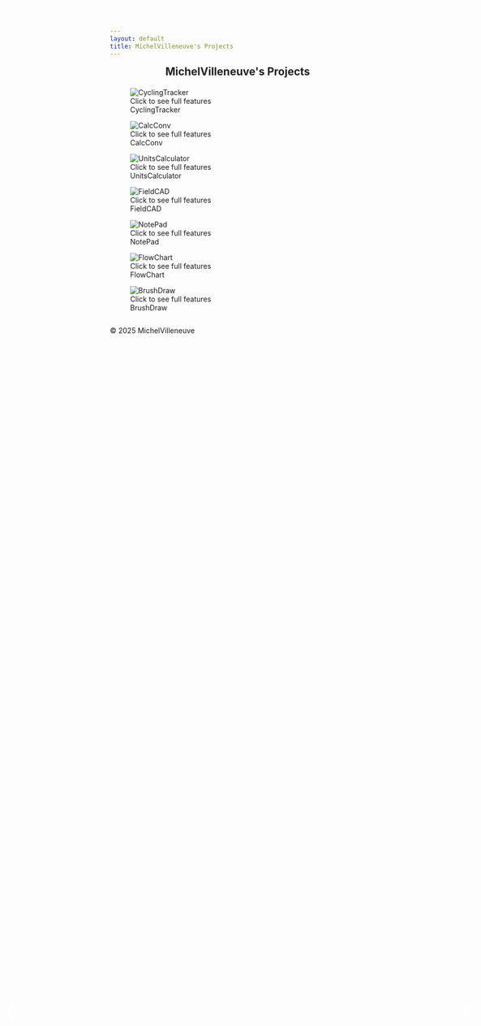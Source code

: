 ```yaml
---
layout: default
title: MichelVilleneuve's Projects
---
```


<!DOCTYPE html>
<html lang="en">
<head>
<meta charset="UTF-8">
<meta name="viewport" content="width=device-width, initial-scale=1.0">
<title>MichelVilleneuve's Projects</title>
<style>
/* ===== Site Header ===== */
.site-header {
    display: flex;
    flex-direction: column;
    align-items: center;
    gap: 15px;
    margin-bottom: 20px;
    text-align: center;
}

.site-logo { max-width: 60px; height: auto; border-radius: 10px; margin-bottom: 10px; }
.site-title { font-size: 1.5em; font-weight: bold; margin: 0; color: #222; }
.site-title a { text-decoration: none; color: inherit; }
.site-description { font-size: 1em; color: #555; margin-top: 5px; }

/* ===== Gallery Styles ===== */
body { font-family: sans-serif; margin: 0; padding: 20px; background: #f4f4f4; color: #333; }
.gallery-container { display: flex; flex-wrap: wrap; justify-content: center; gap: 10px; }
.gallery-item { flex: 1 1 150px; max-width: 180px; text-align: center; }
.img-container { position: relative; width: 160px; height: 280px; overflow: hidden; border-radius: 5px; margin: 0 auto; cursor: pointer; }
.img-container img { width: 100%; height: 100%; object-fit: contain; border-radius: 5px; transition: transform 0.4s ease; }
.img-container:hover img { transform: scale(1.2); z-index: 1; } /* slight zoom on hover */

/* Click instruction text */
.click-instruction {
  position: absolute; bottom: 8px; left: 50%; transform: translateX(-50%);
  background: rgba(0,0,0,0.6); color: #fff; padding: 4px 8px; font-size: 0.75em;
  border-radius: 6px; opacity: 0; pointer-events: none; transition: opacity 0.3s ease;
  white-space: nowrap; z-index: 5;
}
.img-container.hovered .click-instruction { opacity: 1; }

/* ===== Lightbox ===== */
#lightbox {
  display: none; position: fixed; top: 0; left: 0; width: 100%; height: 100%;
  background: rgba(0,0,0,0.85); z-index: 1000; justify-content: center; align-items: center;
}
#lightbox-img { max-width: 90%; max-height: 90%; border-radius: 10px; }
#features-box {
  position: absolute; top: 50%; left: 50%; transform: translate(-50%, -50%);
  background: rgba(0,0,0,0.7); color: #fff; padding: 15px 20px;
  border-radius: 10px; font-size: 0.9em; text-align: left;
  max-width: 80%; line-height: 1.4em; z-index: 1010; display: none;
}
.lightbox-nav { position: absolute; top: 50%; transform: translateY(-50%);
  font-size: 2em; color: #fff; cursor: pointer; user-select: none; padding: 10px; z-index: 1020;
}
#prev { left: 10px; }
#next { right: 10px; }
#close { position: absolute; top: 10px; right: 10px; font-size: 2em; color: #fff; cursor: pointer; z-index: 1020; }

/* ===== Responsive ===== */
@media (max-width: 600px) {
    .gallery-container { justify-content: flex-start; }
    .gallery-item { width: 100%; }
}
</style>
</head>
<body>

<div class="site-header">
  <h1 class="site-title">MichelVilleneuve's Projects</h1>
</div>

<div class="gallery-container">
  <!-- CyclingTracker -->
  <figure class="gallery-item">
    <div class="img-container" onmouseover="this.classList.add('hovered')" onmouseout="this.classList.remove('hovered')" onclick="openLightbox('cycling', this)">
      <img src="Images/CyclingTracker.png" alt="CyclingTracker">
      <div class="click-instruction">Click to see full features</div>
    </div>
    <figcaption>CyclingTracker</figcaption>
  </figure>

  <!-- CalcConv -->
  <figure class="gallery-item">
    <div class="img-container" onmouseover="this.classList.add('hovered')" onmouseout="this.classList.remove('hovered')" onclick="openLightbox('calcconv', this)">
      <img src="Images/CalcConv.jpg" alt="CalcConv">
      <div class="click-instruction">Click to see full features</div>
    </div>
    <figcaption>CalcConv</figcaption>
  </figure>
  
<!-- UnitsCalculator --> 
<figure class="gallery-item">
  <div class="img-container" onmouseover="this.classList.add('hovered')" onmouseout="this.classList.remove('hovered')" onclick="openLightbox('unitscalculator', this)">
    <img src="Images/UnitsCalculator.jpg" alt="UnitsCalculator">
    <div class="click-instruction">Click to see full features</div>
  </div>
  <figcaption>UnitsCalculator</figcaption>
</figure>

<!-- FieldCAD --> 
<figure class="gallery-item">
  <div class="img-container" onmouseover="this.classList.add('hovered')" onmouseout="this.classList.remove('hovered')" onclick="openLightbox('fieldcad', this)">
    <img src="Images/FieldCAD.jpg" alt="FieldCAD">
    <div class="click-instruction">Click to see full features</div>
  </div>
  <figcaption>FieldCAD</figcaption>
</figure>

<!-- NotePad --> 
<figure class="gallery-item">
  <div class="img-container" onmouseover="this.classList.add('hovered')" onmouseout="this.classList.remove('hovered')" onclick="openLightbox('notepad', this)">
    <img src="Images/NotePad.jpg" alt="NotePad">
    <div class="click-instruction">Click to see full features</div>
  </div>
  <figcaption>NotePad</figcaption>
</figure>

<!-- FlowChart --> 
<figure class="gallery-item">
  <div class="img-container" onmouseover="this.classList.add('hovered')" onmouseout="this.classList.remove('hovered')" onclick="openLightbox('flowchart', this)">
    <img src="Images/FlowChart.jpg" alt="FlowChart">
    <div class="click-instruction">Click to see full features</div>
  </div>
  <figcaption>FlowChart</figcaption>
</figure>

<!-- BrushDraw --> 
<figure class="gallery-item">
  <div class="img-container" onmouseover="this.classList.add('hovered')" onmouseout="this.classList.remove('hovered')" onclick="openLightbox('brushdraw', this)">
    <img src="Images/BrushDraw.png" alt="BrushDraw">
    <div class="click-instruction">Click to see full features</div>
  </div>
  <figcaption>BrushDraw</figcaption>
</figure>

</div>

<!-- Lightbox structure -->
<div id="lightbox" onclick="closeLightbox()">
  <span id="close">&times;</span>
  <span id="prev" class="lightbox-nav" onclick="prevSlide(event)">&#10094;</span>
  <img id="lightbox-img" src="">
  <span id="next" class="lightbox-nav" onclick="nextSlide(event)">&#10095;</span>
  <div id="features-box"></div>
</div>

<footer>
  <p>&copy; 2025 MichelVilleneuve</p>
</footer>

<script>
// App data
const appData = {
  cycling: {
    images: [
      "Images/CyclingTracker.png",
      "Images/CyclingTracker1.png",
      "Images/CyclingTracker2.png",
      "Images/CyclingTracker3.png",
      "Images/CyclingTracker4.png",
      "Images/CyclingTracker5.png"
    ],
    features: `
      <ul>
        <li>Distance</li>
        <li>Road Slope</li>
        <li>Calories</li>
        <li>Current Time</li>
        <li>AVG Speed</li>
        <li>Max Speed</li>
        <li>Elevation Gain</li>
        <li>Elevation Loss</li>
        <li>Elevation Net</li>
      </ul>
    `
  },
  calcconv: {
    images: ["Images/CalcConv.jpg"],
    features: `<p>Coming soon...</p>`
  }
};

let currentApp = null;
let currentIndex = 0;

function openLightbox(app, element) {
  event.stopPropagation();
  currentApp = app;
  currentIndex = 0; // start with features overlay
  const lightbox = document.getElementById("lightbox");
  lightbox.style.display = "flex";
  showSlide(currentIndex);
}

function closeLightbox() {
  document.getElementById("lightbox").style.display = "none";
}

function showSlide(index) {
  const img = document.getElementById("lightbox-img");
  const featuresBox = document.getElementById("features-box");

  if (index === 0 && appData[currentApp].features) {
    img.src = appData[currentApp].images[0];
    featuresBox.innerHTML = appData[currentApp].features;
    featuresBox.style.display = "block";
  } else {
    img.src = appData[currentApp].images[index];
    featuresBox.style.display = "none";
  }
}

function nextSlide(event) {
  event.stopPropagation();
  currentIndex++;
  if (currentIndex >= appData[currentApp].images.length) currentIndex = 0;
  showSlide(currentIndex);
}

function prevSlide(event) {
  event.stopPropagation();
  currentIndex--;
  if (currentIndex < 0) currentIndex = appData[currentApp].images.length - 1;
  showSlide(currentIndex);
}
</script>
</body>
</html>
